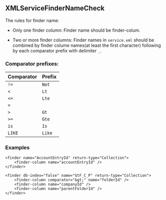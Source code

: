 ## XMLServiceFinderNameCheck

The rules for finder name:

- Only one finder column: Finder name should be finder-colum.

- Two or more finder columns: Finder names in `service.xml` should be combined by finder colume names(at least the first character) following by each comparator prefix with delimiter `_`.

### Comparator prefixes:

Comparator | Prefix
-------------- | ------------
`!=` | `Not`
`<` | `Lt`
`<=` | `Lte`
`=` |
`>` | `Gt`
`>=` | `Gte`
`is` | `Is`
`LIKE` | `Like`

### Examples

```
<finder name="AccountEntryId" return-type="Collection">
	<finder-column name="accountEntryId" />
</finder>
```

```
<finder db-index="false" name="GtF_C_P" return-type="Collection">
	<finder-column comparator="&gt;" name="folderId" />
	<finder-column name="companyId" />
	<finder-column name="parentFolderId" />
</finder>
```